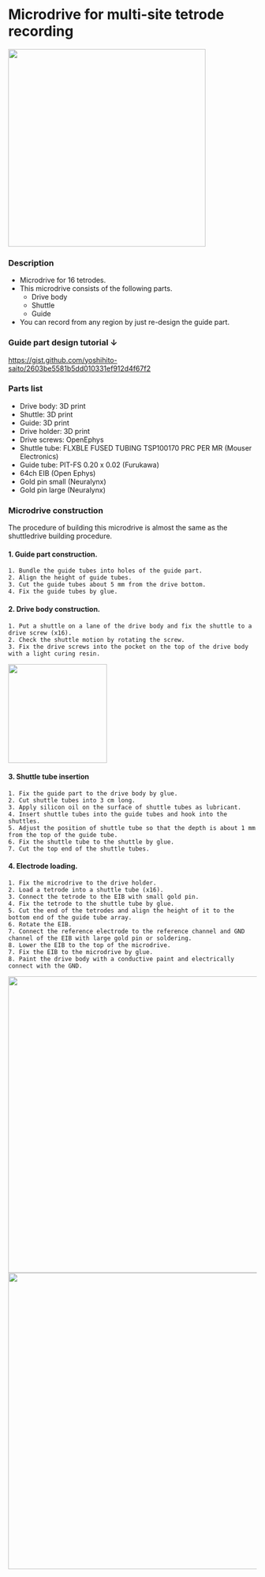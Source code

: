 # Microdrive for multi-site tetrode recording
<img src="https://user-images.githubusercontent.com/61833067/185296408-5ef86b72-5ae4-4b2e-bd06-3c34904c7fc1.png" width="400px">

### Description
* Microdrive for 16 tetrodes.
* This microdrive consists of the following parts.
  * Drive body
  * Shuttle
  * Guide
* You can record from any region by just re-design the guide part.
### Guide part design tutorial ↓
https://gist.github.com/yoshihito-saito/2603be5581b5dd010331ef912d4f67f2

 ### Parts list
  * Drive body: 3D print
  * Shuttle: 3D print
  * Guide: 3D print
  * Drive holder: 3D print
  * Drive screws: OpenEphys
  * Shuttle tube: FLXBLE FUSED TUBING TSP100170 PRC PER MR (Mouser Electronics)
  * Guide tube: PIT-FS 0.20 x 0.02 (Furukawa) 
  * 64ch EIB (Open Ephys)
  * Gold pin small (Neuralynx)
  * Gold pin large (Neuralynx)
 
### Microdrive construction
The procedure of building this microdrive is almost the same as the shuttledrive building procedure.

#### 1. Guide part construction.
    1. Bundle the guide tubes into holes of the guide part.
    2. Align the height of guide tubes.
    3. Cut the guide tubes about 5 mm from the drive bottom.
    4. Fix the guide tubes by glue.
    
#### 2. Drive body construction.
    1. Put a shuttle on a lane of the drive body and fix the shuttle to a drive screw (x16).
    2. Check the shuttle motion by rotating the screw.
    3. Fix the drive screws into the pocket on the top of the drive body with a light curing resin.
<img src="https://user-images.githubusercontent.com/61833067/185843937-cce0b9fc-2d86-4e85-bba8-733312cfec45.png" width="200px">

#### 3. Shuttle tube insertion
    1. Fix the guide part to the drive body by glue.
    2. Cut shuttle tubes into 3 cm long.
    3. Apply silicon oil on the surface of shuttle tubes as lubricant.
    4. Insert shuttle tubes into the guide tubes and hook into the shuttles.
    5. Adjust the position of shuttle tube so that the depth is about 1 mm from the top of the guide tube.
    6. Fix the shuttle tube to the shuttle by glue.
    7. Cut the top end of the shuttle tubes.
    
#### 4. Electrode loading.
    1. Fix the microdrive to the drive holder.
    2. Load a tetrode into a shuttle tube (x16).
    3. Connect the tetrode to the EIB with small gold pin.
    4. Fix the tetrode to the shuttle tube by glue.
    5. Cut the end of the tetrodes and align the height of it to the bottom end of the guide tube array.
    6. Rotate the EIB.
    7. Connect the reference electrode to the reference channel and GND channel of the EIB with large gold pin or soldering.
    8. Lower the EIB to the top of the microdrive.
    7. Fix the EIB to the microdrive by glue.  
    8. Paint the drive body with a conductive paint and electrically connect with the GND.
<img src="https://user-images.githubusercontent.com/61833067/185844940-9ae3e892-f666-406f-a6b4-06b7c612030d.png" width="600px">

<img src="https://user-images.githubusercontent.com/61833067/185843646-140accab-082b-4a91-8b5f-6bda9c5e081a.png" width="600px">
 


